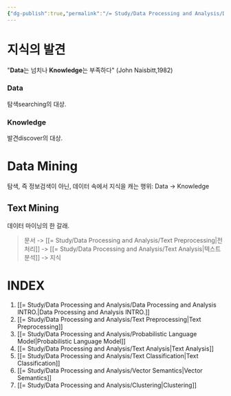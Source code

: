 ```yaml
---
{"dg-publish":true,"permalink":"/= Study/Data Processing and Analysis/Data Processing and Analysis INTRO./","created":"2023-12-26T19:47:04.000+09:00","updated":"2025-01-14T15:33:44.000+09:00"}
---
```



# 지식의 발견
"**Data**는 넘치나 **Knowledge**는 부족하다" (John Naisbitt,1982)

### Data
탐색searching의 대상.
### Knowledge
발견discover의 대상.

# Data Mining
탐색, 즉 정보검색이 아닌, 데이터 속에서 지식을 캐는 행위: Data -> Knowledge

## Text Mining
데이터 마이닝의 한 갈래.

>문서 -> [[= Study/Data Processing and Analysis/Text Preprocessing\|전처리]] -> [[= Study/Data Processing and Analysis/Text Analysis\|텍스트 분석]] -> 지식


# INDEX
1. [[= Study/Data Processing and Analysis/Data Processing and Analysis INTRO.\|Data Processing and Analysis INTRO.]]
2. [[= Study/Data Processing and Analysis/Text Preprocessing\|Text Preprocessing]]
3. [[= Study/Data Processing and Analysis/Probabilistic Language Model\|Probabilistic Language Model]]
4. [[= Study/Data Processing and Analysis/Text Analysis\|Text Analysis]]
5. [[= Study/Data Processing and Analysis/Text Classification\|Text Classification]]
6. [[= Study/Data Processing and Analysis/Vector Semantics\|Vector Semantics]]
7. [[= Study/Data Processing and Analysis/Clustering\|Clustering]]
